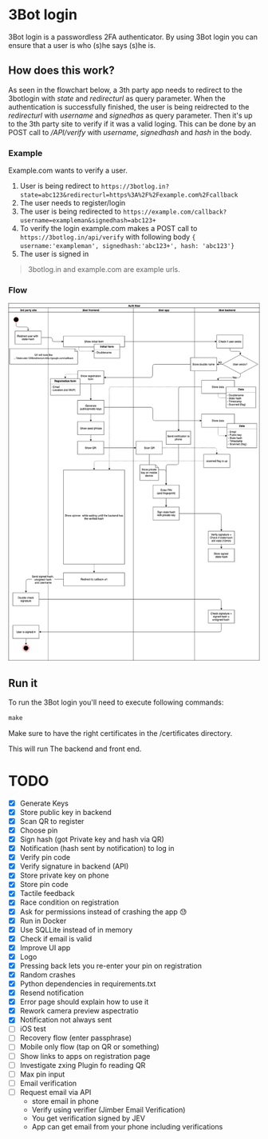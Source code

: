 # 3Bot login
3Bot login is a passwordless 2FA authenticator.
By using 3Bot login you can ensure that a user is who (s)he says (s)he is.

## How does this work?
As seen in the flowchart below, a 3th party app needs to redirect to the 3botlogin with *state* and *redirecturl* as query parameter. When the authentication is successfully finished, the user is being reidrected to the *redirecturl* with *username* and *signedhas* as query parameter.
Then it's up to the 3th party site to verify if it was a valid loging. This can be done by an POST call to */API/verify* with *username*, *signedhash* and *hash* in the body. 

### Example
Example.com wants to verify a user.
1) User is being redirect to `https://3botlog.in?state=abc123&redirecturl=https%3A%2F%2Fexample.com%2Fcallback`
2) The user needs to register/login
3) The user is being redirected to `https://example.com/callback?username=exampleman&signedhash=abc123+`
4) To verify the login example.com makes a POST call to `https://3botlog.in/api/verify` with following body `{ username:'exampleman', signedhash:'abc123+', hash: 'abc123'}`
5) The user is signed in

> 3botlog.in and example.com are example urls. 

### Flow
![Auth flow](https://github.com/3botlogin/3botlogin/blob/master/docs/images/Scheme.png)

## Run it
To run the 3Bot login you'll need to execute following commands:
```cmd
make 
```
Make sure to have the right certificates in the /certificates directory.

This will run The backend and front end.

# TODO
- [x] Generate Keys
- [x] Store public key in backend 
- [x] Scan QR to register
- [x] Choose pin
- [x] Sign hash (got Private key and hash via QR)
- [x] Notification (hash sent by notification) to log in
- [x] Verify pin code
- [x] Verify signature in backend (API)
- [x] Store private key on phone
- [x] Store pin code
- [x] Tactile feedback
- [x] Race condition on registration
- [x] Ask for permissions instead of crashing the app 😓
- [x] Run in Docker
- [x] Use SQLLite instead of in memory
- [x] Check if email is valid
- [x] Improve UI app
- [x] Logo 
- [x] Pressing back lets you re-enter your pin on registration
- [x] Random crashes
- [x] Python dependencies in requirements.txt
- [x] Resend notification
- [x] Error page should explain how to use it
- [x] Rework camera preview aspectratio
- [x] Notification not always sent
- [ ] iOS test
- [ ] Recovery flow (enter passphrase)
- [ ] Mobile only flow (tap on QR or something)
- [ ] Show links to apps on registration page
- [ ] Investigate zxing Plugin fo reading QR
- [ ] Max pin input 
- [ ] Email verification
- [ ] Request email via API
    - store email in phone
    - Verify using verifier (Jimber Email Verification)
    - You get verification signed by JEV
    - App can get email from your phone including verifications